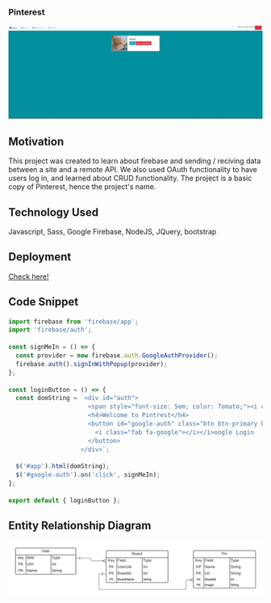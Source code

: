 ### Pinterest
![Farmers Market Finder Demo](demo/demo.gif)

## Motivation
This project was created to learn about firebase and sending / reciving data between a site and a remote API. We also used OAuth functionality to have users log in, and learned about CRUD functionality. The project is a basic copy of Pinterest, hence the project's name. 

## Technology Used
Javascript, Sass, Google Firebase, NodeJS, JQuery, bootstrap

## Deployment
[Check here!](https://pinterest-d6d6f.web.app/)

## Code Snippet

``` javascript
import firebase from 'firebase/app';
import 'firebase/auth';

const signMeIn = () => {
  const provider = new firebase.auth.GoogleAuthProvider();
  firebase.auth().signInWithPopup(provider);
};

const loginButton = () => {
  const domString = `<div id="auth">
                      <span style="font-size: 5em; color: Tomato;"><i class="fab fa-pinterest-p"></i></span>
                      <h4>Welcome to Pintrest</h4>
                      <button id="google-auth" class="btn btn-primary btn-lg">
                        <i class="fab fa-google"></i></i>oogle Login
                      </button>
                    </div>`;

  $('#app').html(domString);
  $('#google-auth').on('click', signMeIn);
};

export default { loginButton };
```

## Entity Relationship Diagram
![ERD](demo/Pinterest.png)
